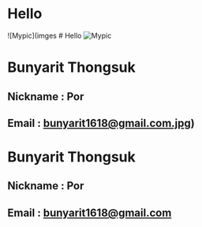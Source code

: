 # Hello 
![Mypic](imges # Hello 
![Mypic](inges/https://scontent.fbkk10-1.fna.fbcdn.net/v/t1.0-9/78545327_2189479204485834_6002568231858995200_o.jpg?_nc_cat=105&ccb=2&_nc_sid=730e14&_nc_eui2=AeGJy3pWYGRFkypu3NLE0TFGVmcp04-LD0FWZynTj4sPQUbI98fKba_6jRFZITpDM3r3ZKOKlLmWAFM4RqgGx9fa&_nc_ohc=w7WsdURbUDQAX9xNXwQ&_nc_oc=AQniLXIrsZSfTssuGgb0rcg5I_QqV4Pdt30RvZhg8LvWf8Ur2q-hmKx6E8WThrrYVsQ&_nc_ht=scontent.fbkk10-1.fna&oh=7c5c1c72849ae272226a35d966062bac&oe=600C1849)
# Bunyarit Thongsuk
## Nickname : Por
## Email : bunyarit1618@gmail.com.jpg)
# Bunyarit Thongsuk
## Nickname : Por
## Email : bunyarit1618@gmail.com
